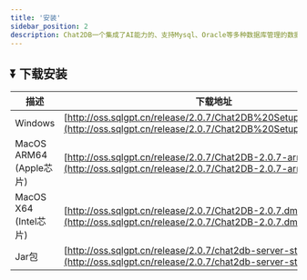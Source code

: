 ```yaml
---
title: '安装'
sidebar_position: 2
description: Chat2DB一个集成了AI能力的、支持Mysql、Oracle等多种数据库管理的数据库客户端工具
---
```


## ⏬ 下载安装
| 描述                   | 下载地址                                                                                                                                                   |
|-----------------------|--------------------------------------------------------------------------------------------------------------------------------------------------------|
| Windows               | [http://oss.sqlgpt.cn/release/2.0.7/Chat2DB%20Setup%202.0.7.exe](http://oss.sqlgpt.cn/release/2.0.7/Chat2DB%20Setup%202.0.7.exe) |
| MacOS ARM64 (Apple芯片) | [http://oss.sqlgpt.cn/release/2.0.7/Chat2DB-2.0.7-arm64.dmg](http://oss.sqlgpt.cn/release/2.0.7/Chat2DB-2.0.7-arm64.dmg)         |
| MacOS X64 (Intel芯片)   | [http://oss.sqlgpt.cn/release/2.0.7/Chat2DB-2.0.7.dmg](http://oss.sqlgpt.cn/release/2.0.7/Chat2DB-2.0.7.dmg)                     |
| Jar包                  | [http://oss.sqlgpt.cn/release/2.0.7/chat2db-server-start.zip](http://oss.sqlgpt.cn/release/2.0.7/chat2db-server-start.zip)       | 
